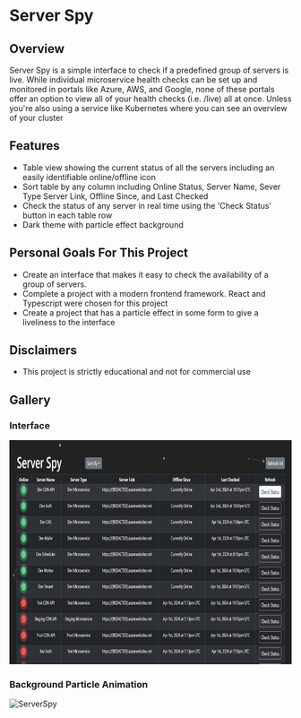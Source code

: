 # Server Spy

## Overview
Server Spy is a simple interface to check if a predefined group of servers is live.
While individual microservice health checks can be set up and monitored in portals like Azure, AWS, and Google,
none of these portals offer an option to view all of your health checks (i.e. /live) all at once.
Unless you're also using a service like Kubernetes where you can see an overview of your cluster

## Features
- Table view showing the current status of all the servers including an easily identifiable online/offline icon
- Sort table by any column including Online Status, Server Name, Sever Type
Server Link, Offline Since, and Last Checked
- Check the status of any server in real time using the 'Check Status' button in each table row
- Dark theme with particle effect background

## Personal Goals For This Project
- Create an interface that makes it easy to check the availability of a group of servers.
- Complete a project with a modern frontend framework. React and Typescript were chosen for this project
- Create a project that has a particle effect in some form to give a liveliness to the interface

## Disclaimers
- This project is strictly educational and not for commercial use

## Gallery
### Interface
<img src="./assets/ServerSpy.png" height=400 alt="Server Spy Interface">

### Background Particle Animation
![ServerSpy](https://github.com/TrentD815/ServerSpy/assets/31478797/9eefe179-8385-427b-8526-df276f2fbd64)
